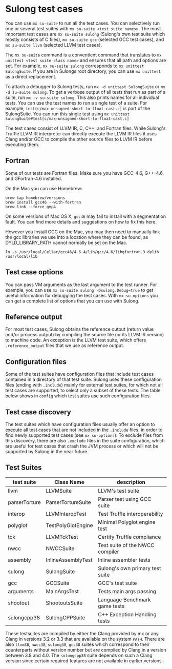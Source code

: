 # Sulong test cases

You can use `mx su-suite` to run all the test cases. You can selectively
run one or several test suites with `mx su-suite <test suite names>`.
The most important test cases are `mx su-suite sulong` (Sulong's own
test suite which mostly consists of C files), `mx su-suite gcc`
(selected GCC test cases), and `mx su-suite llvm` (selected LLVM test cases).

The `mx su-suite` command is a conventient command that translates to
`mx unittest <test suite class name>` and ensures that all path and options are set.
For example, `mx su-suite sulong` corresponds to `mx unittest SulongSuite`.
If you are in Sulongs root directory, you can use `mx unittest` as a direct
replacement.

To attach a debugger to Sulong tests, run `mx -d unittest SulongSuite` or
`mx -d su-suite sulong`.
To get a verbose output of all tests that run as part of a suite, run
`mx -v su-suite sulong`. This also prints names for all individual tests.
You can use the test names to run a single test of a suite.
For example, `test[c/max-unsigned-short-to-float-cast.c]` is part of the
SulongSuite. You can run this single test using
`mx unittest SulongSuite#test[c/max-unsigned-short-to-float-cast.c]`

The test cases consist of LLVM IR, C, C++, and Fortran files. While
Sulong's Truffle LLVM IR interpreter can directly execute the LLVM IR
files it uses Clang and/or GCC to compile the other source files to LLVM IR
before executing them.

## Fortran

Some of our tests are Fortran files. Make sure you have GCC-4.6, G++-4.6,
and GFortran-4.6 installed.

On the Mac you can use Homebrew:

    brew tap homebrew/versions
    brew install gcc46 --with-fortran
    brew link --force gmp4

On some versions of Mac OS X, `gcc46` may fail to install with a segmentation
fault. You can find more details and suggestions on how to fix this here.

However you install GCC on the Mac, you may then need to manually link the
 gcc libraries we use into a location where they can be found, as
 DYLD_LIBRARY_PATH cannot normally be set on the Mac.

    ln -s /usr/local/Cellar/gcc46/4.6.4/lib/gcc/4.6/libgfortran.3.dylib /usr/local/lib

## Test case options

You can pass VM arguments as the last argument to the test runner. For
example, you can use `mx su-suite sulong -Dsulong.Debug=true` to get useful
information for debugging the test cases. With `mx su-options` you can
get a complete list of options that you can use with Sulong.

## Reference output

For most test cases, Sulong obtains the reference output (return value and/or
process output) by compiling the source file (or its LLVM IR version)
to machine code. An exception is the LLVM test suite, which offers
`.reference_output` files that we use as reference output.

## Configuration files

Some of the test suites have configuration files that include test cases
contained in a directory of that test suite. Sulong uses these configuration
files (ending with `.include`) mainly for external test suites, for which
not all test cases are supported, to select only a subset of these tests.
The table below shows in `config` which test suites use such configuration
files.

## Test case discovery

The test suites which have configuration files usually offer an option
to execute all test cases that are not included in the `.include` files,
in order to find newly supported test cases (see `mx su-options`). To
exclude files from this discovery, there are also `.exclude` files in
the suite configuration, which are useful for test cases that crash the
JVM process or which will not be supported by Sulong in the near future.

## Test Suites

| test suite       | Class Name             | description                     |
|------------------|------------------------|---------------------------------|
| llvm             | LLVMSuite              | LLVM's test suite               |
| parserTorture    | ParserTortureSuite     | Parser test using GCC suite     |
| interop          | LLVMInteropTest        | Test Truffle interoperability   |
| polyglot         | TestPolyGlotEngine     | Minimal Polyglot engine test    |
| tck              | LLVMTckTest            | Certify Truffle compliance      |
| nwcc             | NWCCSuite              | Test suite of the NWCC compiler |
| assembly         | InlineAssemblyTest     | Inline assembler tests          |
| sulong           | SulongSuite            | Sulong's own primary test suite |
| gcc              | GCCSuite               | GCC's test suite                |
| arguments        | MainArgsTest           | Tests main args passing         |
| shootout         | ShootoutsSuite         | Language Benchmark game tests   |
| sulongcpp38      | SulongCPPSuite         | C++ Exception Handling tests    |

These testsuites are compiled by either the Clang provided by mx or any Clang
in versions 3.2 or 3.3 that are available on the system `PATH`. There are also
`llvm38`, `nwcc38`, `sulong38`, `gcc38` suites which correspond to their
counterparts without version number but are compiled by Clang in a version
between 3.8 and 4.0. The `sulongcpp38` suite depends on such a Clang version
since certain required features are not available in earlier versions.
